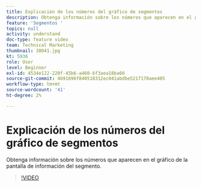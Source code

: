 ```yaml
---
title: Explicación de los números del gráfico de segmentos
description: Obtenga información sobre los números que aparecen en el gráfico de la pantalla de información del segmento.
feature: 'Segmentos '
topics: null
activity: understand
doc-type: feature video
team: Technical Marketing
thumbnail: 38041.jpg
kt: 5936
role: User
level: Beginner
exl-id: 4534e122-220f-45b6-a460-6f3aea18ba60
source-git-commit: 4b91696f840518312ec041abdbe5217178aee405
workflow-type: tm+mt
source-wordcount: '41'
ht-degree: 2%

---
```


# Explicación de los números del gráfico de segmentos

Obtenga información sobre los números que aparecen en el gráfico de la pantalla de información del segmento.

>[!VIDEO](https://video.tv.adobe.com/v/38041/?quality=12&learn=on)
